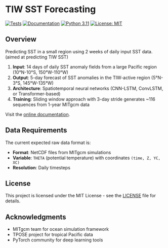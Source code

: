 # TIW SST Forecasting

[![Tests](https://github.com/username/tiw-sst-forecasting/actions/workflows/tests.yml/badge.svg)](https://github.com/username/tiw-sst-forecasting/actions/workflows/tests.yml)
[![Documentation](https://github.com/username/tiw-sst-forecasting/actions/workflows/docs.yml/badge.svg)](https://github.com/username/tiw-sst-forecasting/actions/workflows/docs.yml)
[![Python 3.11](https://img.shields.io/badge/python-3.11-blue.svg)](https://www.python.org/downloads/release/python-3110/)
[![License: MIT](https://img.shields.io/badge/License-MIT-yellow.svg)](https://opensource.org/licenses/MIT)

## Overview

Predicting SST in a small region using 2 weeks of daily input SST data. (aimed at predicting TIW SST)

1. **Input**: 14 days of daily SST anomaly fields from a large Pacific region (10°N-10°S, 150°W-110°W)
2. **Output**: 5-day forecast of SST anomalies in the TIW-active region (5°N-3°S, 145°W-135°W)  
3. **Architecture**: Spatiotemporal neural networks (CNN-LSTM, ConvLSTM, or Transformer-based)
4. **Training**: Sliding window approach with 3-day stride generates ~116 sequences from 1-year MITgcm data

Visit the [online documentation](https://username.github.io/tiw-sst-forecasting/).

## Data Requirements

The current expected raw data format is: 

- **Format**: NetCDF files from MITgcm simulations
- **Variable**: `THETA` (potential temperature) with coordinates `(time, Z, YC, XC)`
- **Resolution**: Daily timesteps

## License

This project is licensed under the MIT License - see the [LICENSE](LICENSE) file for details.

## Acknowledgments

- MITgcm team for ocean simulation framework
- TPOSE project for tropical Pacific data
- PyTorch community for deep learning tools